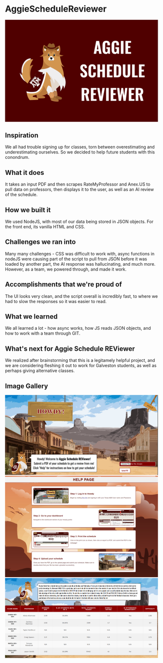 # AggieScheduleReviewer

![Logo](gallery/logo.png)

## Inspiration
We all had trouble signing up for classes, torn between overestimating and underestimating ourselves. So we decided to help future students with this conondrum.
## What it does
It takes an input PDF and then scrapes RateMyProfessor and Anex.US to pull data on professors, then displays it to the user, as well as an AI review of the schedule.
## How we built it
We used NodeJS, with most of our data being stored in JSON objects. For the front end, its vanilla HTML and CSS.
## Challenges we ran into
Many many challenges - CSS was difficult to work with, async functions in nodeJS were causing part of the script to pull from JSON before it was loaded by another part, the AI response was hallucinating, and much more. However, as a team, we powered through, and made it work.
## Accomplishments that we're proud of
The UI looks very clean, and the script overall is incredibly fast, to where we had to slow the responses so it was easier to read.
## What we learned
We all learned a lot - how async works, how JS reads JSON objects, and how to work with a team through GIT.
## What's next for Aggie Schedule REViewer
We realized after brainstorming that this is a legitamely helpful project, and we are considering fleshing it out to work for Galveston students, as well as perhaps giving alternative classes.

## Image Gallery
![Home](gallery/home.png)
![Help](gallery/help.png)
![Review](gallery/review.png)
